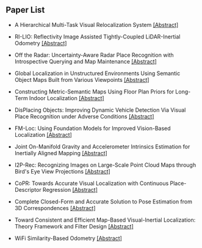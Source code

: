 ## Paper List

- A Hierarchical Multi-Task Visual Relocalization System
[[Abstract]](https://events.infovaya.com/presentation?id=103751)

- RI-LIO: Reflectivity Image Assisted Tightly-Coupled LiDAR-Inertial Odometry
[[Abstract]](https://events.infovaya.com/presentation?id=103754)

- Off the Radar: Uncertainty-Aware Radar Place Recognition with Introspective Querying and Map Maintenance
[[Abstract]](https://events.infovaya.com/presentation?id=103757)

- Global Localization in Unstructured Environments Using Semantic Object Maps Built from Various Viewpoints
[[Abstract]](https://events.infovaya.com/presentation?id=103760)

- Constructing Metric-Semantic Maps Using Floor Plan Priors for Long-Term Indoor Localization
[[Abstract]](https://events.infovaya.com/presentation?id=103763)

- DisPlacing Objects: Improving Dynamic Vehicle Detection Via Visual Place Recognition under Adverse Conditions
[[Abstract]](https://events.infovaya.com/presentation?id=103766)

- FM-Loc: Using Foundation Models for Improved Vision-Based Localization
[[Abstract]](https://events.infovaya.com/presentation?id=103769)

- Joint On-Manifold Gravity and Accelerometer Intrinsics Estimation for Inertially Aligned Mapping
[[Abstract]](https://events.infovaya.com/presentation?id=103772)

- I2P-Rec: Recognizing Images on Large-Scale Point Cloud Maps through Bird's Eye View Projections
[[Abstract]](https://events.infovaya.com/presentation?id=103775)

- CoPR: Towards Accurate Visual Localization with Continuous Place-Descriptor Regression
[[Abstract]](https://events.infovaya.com/presentation?id=103778)

- Complete Closed-Form and Accurate Solution to Pose Estimation from 3D Correspondences
[[Abstract]](https://events.infovaya.com/presentation?id=103781)

- Toward Consistent and Efficient Map-Based Visual-Inertial Localization: Theory Framework and Filter Design
[[Abstract]](https://events.infovaya.com/presentation?id=103784)

- WiFi Similarity-Based Odometry
[[Abstract]](https://events.infovaya.com/presentation?id=103787)


